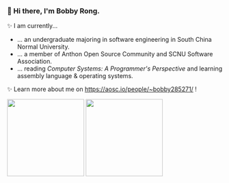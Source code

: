 ### 👋 Hi there, I'm Bobby Rong.

✨ I am currently...

- ... an undergraduate majoring in software engineering in South China Normal University.
- ... a member of Anthon Open Source Community and SCNU Software Association.
- ... reading *Computer Systems: A Programmer's Perspective* and learning assembly language & operating systems.

✨ Learn more about me on <a href="https://aosc.io/people/~bobby285271/" target="_blank">https://aosc.io/people/~bobby285271/</a> !

<a href="#"><img src="https://github-readme-stats.vercel.app/api?username=bobby285271&show_icons=true" height="180px"></a> <a href="#"><img src="https://github-readme-stats.vercel.app/api/top-langs/?username=bobby285271&layout=compact" height="180px"></a>
